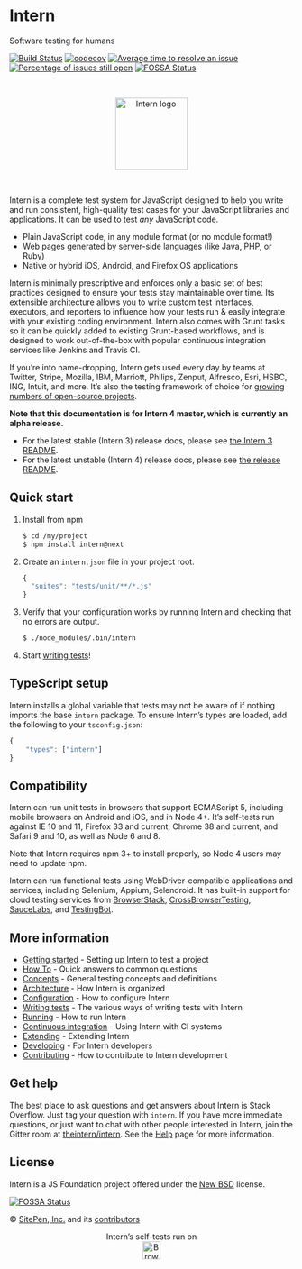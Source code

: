 # Intern

<!-- start-github-only -->

Software testing for humans

[![Build Status](https://travis-ci.org/theintern/intern.svg?branch=master)](https://travis-ci.org/theintern/intern)
[![codecov](https://codecov.io/gh/theintern/intern/branch/master/graph/badge.svg)](https://codecov.io/gh/theintern/intern)
[![Average time to resolve an issue](http://isitmaintained.com/badge/resolution/theintern/intern.svg)](http://isitmaintained.com/project/theintern/intern "Average time to resolve an issue")
[![Percentage of issues still open](http://isitmaintained.com/badge/open/theintern/intern.svg)](http://isitmaintained.com/project/theintern/intern "Percentage of issues still open")
[![FOSSA Status](https://app.fossa.io/api/projects/git%2Bhttps%3A%2F%2Fgithub.com%2Ftheintern%2Fintern.svg?type=shield)](https://app.fossa.io/projects/git%2Bhttps%3A%2F%2Fgithub.com%2Ftheintern%2Fintern?ref=badge_shield)

<br><p align="center"><img src="https://cdn.rawgit.com/theintern/intern/master/docs/logo.svg" alt="Intern logo" height="128"></p><br>

<!-- end-github-only -->

Intern is a complete test system for JavaScript designed to help you write and run consistent, high-quality test cases for your JavaScript libraries and applications. It can be used to test _any_ JavaScript code.

* Plain JavaScript code, in any module format (or no module format!)
* Web pages generated by server-side languages (like Java, PHP, or Ruby)
* Native or hybrid iOS, Android, and Firefox OS applications

Intern is minimally prescriptive and enforces only a basic set of best practices designed to ensure your tests stay maintainable over time. Its extensible architecture allows you to write custom test interfaces, executors, and reporters to influence how your tests run & easily integrate with your existing coding environment. Intern also comes with Grunt tasks so it can be quickly added to existing Grunt-based workflows, and is designed to work out-of-the-box with popular continuous integration services like Jenkins and Travis CI.

If you’re into name-dropping, Intern gets used every day by teams at Twitter, Stripe, Mozilla, IBM, Marriott, Philips, Zenput, Alfresco, Esri, HSBC, ING, Intuit, and more. It’s also the testing framework of choice for [growing numbers of open-source projects](https://github.com/search?p=2&q=tests+filename%3Aintern.js&ref=searchresults&type=Code&utf8=%E2%9C%93).

<!-- start-github-only -->
**Note that this documentation is for Intern 4 master, which is currently an alpha release.**

* For the latest stable (Intern 3) release docs, please see [the Intern 3 README](https://github.com/theintern/intern/tree/3.4#intern).
* For the latest unstable (Intern 4) release docs, please see [the release README](https://github.com/theintern/intern/tree/4.0.0-alpha.5).
<!-- end-github-only -->

## Quick start

1. Install from npm

    ```sh
    $ cd /my/project
    $ npm install intern@next
    ```

2. Create an `intern.json` file in your project root.

    ```js
    {
      "suites": "tests/unit/**/*.js"
    }
    ```

3. Verify that your configuration works by running Intern and checking that no errors are output.

    ```sh
    $ ./node_modules/.bin/intern
    ```

4. Start [writing tests](docs/writing_tests.md)!

## TypeScript setup

Intern installs a global variable that tests may not be aware of if nothing imports the base `intern` package. To ensure Intern’s types are loaded, add the following to your `tsconfig.json`:

```js
{
    "types": ["intern"]
}
```

## Compatibility

Intern can run unit tests in browsers that support ECMAScript 5, including mobile browsers on Android and iOS, and in Node 4+. It’s self-tests run against IE 10 and 11, Firefox 33 and current, Chrome 38 and current, and Safari 9 and 10, as well as Node 6 and 8.

Note that Intern requires npm 3+ to install properly, so Node 4 users may need to update npm.

Intern can run functional tests using WebDriver-compatible applications and services, including Selenium, Appium, Selendroid. It has built-in support for cloud testing services from [BrowserStack](https://browserstack.com), [CrossBrowserTesting](https://crossbrowsertesting.com), [SauceLabs](https://saucelabs.com), and [TestingBot](https://testingbot.com).

<!-- start-github-only -->
## More information

* [Getting started](docs/getting_started.md) - Setting up Intern to test a project
* [How To](docs/how_to.md) - Quick answers to common questions
* [Concepts](docs/concepts.md) - General testing concepts and definitions
* [Architecture](docs/architecture.md) - How Intern is organized
* [Configuration](docs/configuration.md) - How to configure Intern
* [Writing tests](docs/writing_tests.md) - The various ways of writing tests with Intern
* [Running](docs/running.md) - How to run Intern
* [Continuous integration](docs/ci.md) - Using Intern with CI systems
* [Extending](docs/extending.md) - Extending Intern
* [Developing](docs/developing.md) - For Intern developers
* [Contributing](CONTRIBUTING.md) - How to contribute to Intern development
<!-- end-github-only -->

## Get help

The best place to ask questions and get answers about Intern is Stack Overflow. Just tag your question with `intern`. If you have more immediate questions, or just want to chat with other people interested in Intern, join the Gitter room at [theintern/intern](https://gitter.im/theintern/intern). See the [Help](docs/help.md) page for more information.

<!-- start-github-only -->
## License

Intern is a JS Foundation project offered under the [New BSD](LICENSE) license.

[![FOSSA Status](https://app.fossa.io/api/projects/git%2Bhttps%3A%2F%2Fgithub.com%2Ftheintern%2Fintern.svg?type=large)](https://app.fossa.io/projects/git%2Bhttps%3A%2F%2Fgithub.com%2Ftheintern%2Fintern?ref=badge_large)

© [SitePen, Inc.](http://sitepen.com) and its [contributors](https://github.com/theintern/intern/graphs/contributors)

<p align="center">Intern’s self-tests run on<br>
<a href="https://browserstack.com"><img alt="BrowserStack logo" src="https://theintern.github.io/images/browserstack.svg" height="32" align="middle"></a></p>
<!-- end-github-only -->

<!-- doc-viewer-config
{
    "api": "docs/api.json",
    "pages": [
        "docs/getting_started.md",
        "docs/how_to.md",
        "docs/concepts.md",
        "docs/architecture.md",
        "docs/configuration.md",
        "docs/writing_tests.md",
        "docs/running.md",
        "docs/ci.md",
        "docs/extending.md",
        "docs/developing.md"
    ]
}
-->
